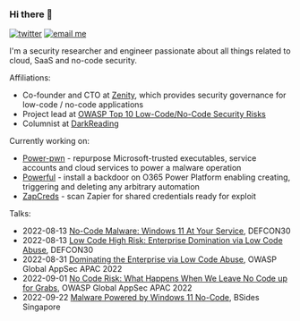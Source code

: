 ### Hi there 👋

[![twitter](https://img.shields.io/twitter/follow/mbrg0?icon=twitter&style=social&label=Follow)](https://twitter.com/intent/follow?screen_name=mbrg0)
[![email me](https://img.shields.io/badge/michael.bargury-owasp.org-red?logo=Gmail)](mailto:michael.bargury@owasp.org)

I'm a security researcher and engineer passionate about all things related to cloud, SaaS and no-code security.

Affiliations:

- Co-founder and CTO at [Zenity](zenity.io), which provides security governance for low-code / no-code applications
- Project lead at [OWASP Top 10 Low-Code/No-Code Security Risks](https://owasp.org/www-project-top-10-low-code-no-code-security-risks/)
- Columnist at [DarkReading](https://www.darkreading.com/author/michael-bargury)

Currently working on:
- [Power-pwn](https://github.com/mbrg/power-pwn) - repurpose Microsoft-trusted executables, service accounts and cloud services to power a malware operation
- [Powerful](https://github.com/mbrg/powerful) - install a backdoor on O365 Power Platform enabling creating, triggering and deleting any arbitrary automation
- [ZapCreds](https://github.com/mbrg/zapcreds) - scan Zapier for shared credentials ready for exploit

Talks:
- 2022-08-13 [No-Code Malware: Windows 11 At Your Service](https://info.defcon.org/events/48560/), DEFCON30
- 2022-08-13 [Low Code High Risk: Enterprise Domination via Low Code Abuse](https://info.defcon.org/events/48565/), DEFCON30
- 2022-08-31 [Dominating the Enterprise via Low Code Abuse](https://globalappsecapac.events.whova.com/Agenda/2553624), OWASP Global AppSec APAC 2022
- 2022-09-01 [No Code Risk: What Happens When We Leave No Code up for Grabs](https://globalappsecapac.events.whova.com/Agenda/2553625), OWASP Global AppSec APAC 2022
- 2022-09-22 [Malware Powered by Windows 11 No-Code](https://bsidessg.org/schedule/malware-powered-by-windows-11-no-code/), BSides Singapore

